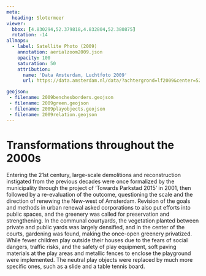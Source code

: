 ```yaml
---
meta:
  heading: Slotermeer
viewer:
  bbox: [4.830294,52.379818,4.832804,52.380875]
  rotation: -14
allmaps:
  - label: Satellite Photo (2009)
    annotation: aerialzoom2009.json
    opacity: 100
    saturation: 50
    attribution:
      name: 'Data Amsterdam, Luchtfoto 2009'
      url: https://data.amsterdam.nl/data/?achtergrond=lf2009&center=52.3827247%2C5.0198412&modus=kaart&zoom=8

geojson:
 - filename: 2009benchesborders.geojson
 - filename: 2009green.geojson
 - filename: 2009playobjects.geojson
 - filename: 2009relation.geojson
---
```

# Transformations throughout the 2000s
Entering the 21st century, large-scale demolitions and reconstruction instigated from the previous decades were once formalized by the municipality through the project of ‘Towards Parkstad 2015’ in 2001, then followed by a re-evaluation of the outcome, questioning the scale and the direction of renewing the New-west of Amsterdam. Revision of the goals and methods in urban renewal asked corporations to also put efforts into public spaces, and the greenery was called for preservation and strengthening. In the communal courtyards, the vegetation planted between private and public yards was largely densified, and in the center of the courts, gardening was found, making the once-open greenery privatized. While fewer children play outside their houses due to the fears of social dangers, traffic risks, and the safety of play equipment, soft paving materials at the play areas and metallic fences to enclose the playground were implemented. The neutral play objects were replaced by much more specific ones, such as a slide and a table tennis board. 